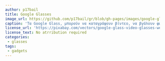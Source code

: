 ```yaml
---
author: p17bail		
title: Google Glasses
image_url: https://github.com/p17bail/gr/blob/gh-pages/images/google-glass.png
caption: 'Τα Google Glass, μπορούν να καταγράψουν βίντεο, να βγάλουν φωτογραφίες και να παράσχουν πληροφορίες, ενώ διαθέτουν σύστημα πλοήγησης καθώς και αρκετές ακόμη δυνατότητες που μάλιστα μπορούν να ελεγχθούν με την φωνή. Τα γυαλιά υπόσχονται να παρέχουν δυνατότητες που θα κάνουν την ζωή των χρηστών ευκολότερη.'
license_url: 'https://pixabay.com/vectors/google-glass-video-glasses-wearable-98440/'
license_text: No atrribution required
categories:
 - glasses
tags:
 - gadgets
---
```

